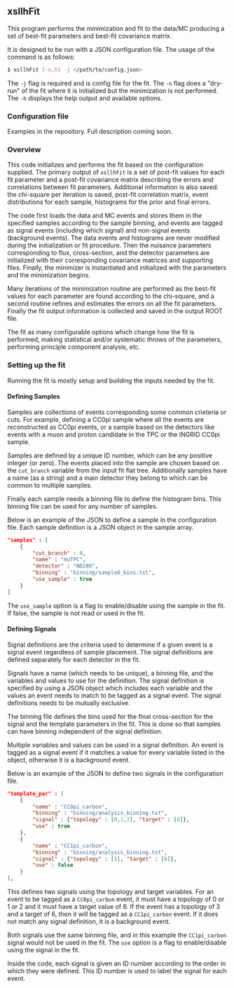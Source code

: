 ## xsllhFit

This program performs the minimization and fit to the data/MC producing a set of best-fit parameters and best-fit covariance matrix.

It is designed to be run with a JSON configuration file. The usage of the command is as follows:
```bash
$ xsllhFit [-n,h] -j </path/to/config.json>
```
The `-j` flag is required and is config file for the fit. The `-n` flag does a "dry-run" of the fit where it is initialized but the minimization is not performed. The `-h` displays the help output and available options.

### Configuration file

Examples in the repository. Full description coming soon.

### Overview

This code initializes and performs the fit based on the configuration supplied. The primary output of `xsllhFit` is a set of post-fit values for each fit parameter and a post-fit covariance matrix describing the errors and correlations between fit parameters. Additional information is also saved: the chi-square per iteration is saved, post-fit correlation matrix, event distributions for each sample, histograms for the prior and final errors.

The code first loads the data and MC events and stores them in the specified samples according to the sample binning, and events are tagged as signal events (including which signal) and non-signal events (background events). The data events and histograms are never modified during the initialization or fit procedure. Then the nuisance parameters corresponding to flux, cross-section, and the detector parameters are initialized with their corresponding covariance matrices and supporting files. Finally, the minimizer is instantiated and initialized with the parameters and the minimization begins.

Many iterations of the minimization routine are performed as the best-fit values for each parameter are found according to the chi-square, and a second routine refines and estimates the errors on all the fit parameters. Finally the fit output information is collected and saved in the output ROOT file.

The fit as many configurable options which change how the fit is performed, making statistical and/or systematic throws of the parameters, performing principle component analysis, etc.

### Setting up the fit

Running the fit is mostly setup and building the inputs needed by the fit.

#### Defining Samples

Samples are collections of events corresponding some common crieteria or cuts. For example, defining a CC0pi sample where all the events are reconstructed as CC0pi events, or a sample based on the detectors like events with a muon and proton candidate in the TPC or the INGRID CC0pi sample.

Samples are defined by a unique ID number, which can be any positive integer (or zero). The events placed into the sample are chosen based on the `cut_branch` variable from the input fit flat tree. Additionally samples have a name (as a string) and a main detector they belong to which can be common to multiple samples.

Finally each sample needs a binning file to define the histogram bins. This binning file can be used for any number of samples.

Below is an example of the JSON to define a sample in the configuration file. Each sample definition is a JSON object in the sample array.
```json
"samples" : [
    {
        "cut_branch" : 0,
        "name" : "muTPC",
        "detector" : "ND280",
        "binning" : "binning/sample0_bins.txt",
        "use_sample" : true
    }
]
```
The `use_sample` option is a flag to enable/disable using the sample in the fit. If false, the sample is not read or used in the fit.

#### Defining Signals

Signal definitions are the criteria used to determine if a given event is a signal event regardless of sample placement. The signal definitions are defined separately for each detector in the fit.

Signals have a name (which needs to be unique), a binning file, and the variables and values to use for the definition. The signal definition is specified by using a JSON object which includes each variable and the values an event needs to match to be tagged as a signal event. The signal definitions needs to be mutually exclusive.

The binning file defines the bins used for the final cross-section for the signal and the template parameters in the fit. This is done so that samples can have binning independent of the signal definition.

Multiple variables and values can be used in a signal definition. An event is tagged as a signal event if it matches a value for every variable listed in the object, otherwise it is a background event.

Below is an example of the JSON to define two signals in the configuration file.
```json
"template_par" : [
    {
        "name" : "CC0pi_carbon",
        "binning" : "binning/analysis_binning.txt",
        "signal" : {"topology" : [0,1,2], "target" : [6]},
        "use" : true
    },
    {
        "name" : "CC1pi_carbon",
        "binning" : "binning/analysis_binning.txt",
        "signal" : {"topology" : [3], "target" : [6]},
        "use" : false
    }
],
```
This defines two signals using the topology and target variables. For an event to be tagged as a `CC0pi_carbon` event, it must have a topology of 0 or 1 or 2 and it must have a target value of 6. If the event has a topology of 3 and a target of 6, then it will be tagged as a `CC1pi_carbon` event. If it does not match any signal definition, it is a background event. 

Both signals use the same binning file, and in this example the `CC1pi_carbon` signal would not be used in the fit. The `use` option is a flag to enable/disable using the signal in the fit.

Inside the code, each signal is given an ID number according to the order in which they were defined. This ID number is used to label the signal for each event.
